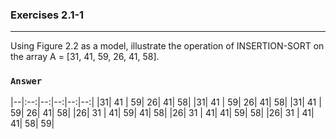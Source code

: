 ### Exercises 2.1-1
***
Using Figure 2.2 as a model, illustrate the operation of INSERTION-SORT on the array A = [31, 41, 59, 26, 41, 58].

### `Answer`

|--|:--:|--:|--:|--:|--:|
|31| 41 | 59| 26| 41| 58|
|31| 41 | 59| 26| 41| 58|
|31| 41 | 59| 26| 41| 58|
|26| 31 | 41| 59| 41| 58|
|26| 31 | 41| 41| 59| 58|
|26| 31 | 41| 41| 58| 59|


